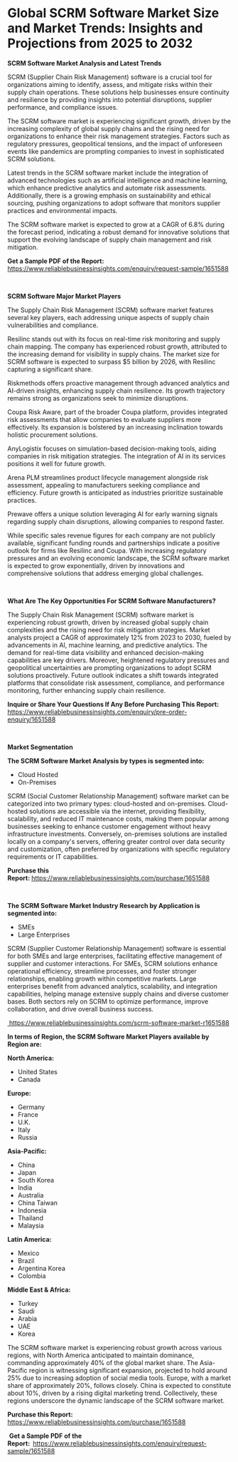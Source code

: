 <p><h1>Global SCRM Software Market Size and Market Trends: Insights and Projections from 2025 to 2032</h1></p><p><strong>SCRM Software Market Analysis and Latest Trends</strong></p>
<p><p>SCRM (Supplier Chain Risk Management) software is a crucial tool for organizations aiming to identify, assess, and mitigate risks within their supply chain operations. These solutions help businesses ensure continuity and resilience by providing insights into potential disruptions, supplier performance, and compliance issues. </p><p>The SCRM software market is experiencing significant growth, driven by the increasing complexity of global supply chains and the rising need for organizations to enhance their risk management strategies. Factors such as regulatory pressures, geopolitical tensions, and the impact of unforeseen events like pandemics are prompting companies to invest in sophisticated SCRM solutions.</p><p>Latest trends in the SCRM software market include the integration of advanced technologies such as artificial intelligence and machine learning, which enhance predictive analytics and automate risk assessments. Additionally, there is a growing emphasis on sustainability and ethical sourcing, pushing organizations to adopt software that monitors supplier practices and environmental impacts. </p><p>The SCRM software market is expected to grow at a CAGR of 6.8% during the forecast period, indicating a robust demand for innovative solutions that support the evolving landscape of supply chain management and risk mitigation.</p></p>
<p><strong>Get a Sample PDF of the Report:&nbsp;</strong> <a href="https://www.reliablebusinessinsights.com/enquiry/request-sample/1651588?utm_campaign=3266&utm_medium=2&utm_source=Github&utm_content=ia&utm_term=19042025&utm_id=scrm-software">https://www.reliablebusinessinsights.com/enquiry/request-sample/1651588</a></p>
<p>&nbsp;</p>
<p><strong>SCRM Software Major Market Players</strong></p>
<p><p>The Supply Chain Risk Management (SCRM) software market features several key players, each addressing unique aspects of supply chain vulnerabilities and compliance. </p><p>Resilinc stands out with its focus on real-time risk monitoring and supply chain mapping. The company has experienced robust growth, attributed to the increasing demand for visibility in supply chains. The market size for SCRM software is expected to surpass $5 billion by 2026, with Resilinc capturing a significant share.</p><p>Riskmethods offers proactive management through advanced analytics and AI-driven insights, enhancing supply chain resilience. Its growth trajectory remains strong as organizations seek to minimize disruptions. </p><p>Coupa Risk Aware, part of the broader Coupa platform, provides integrated risk assessments that allow companies to evaluate suppliers more effectively. Its expansion is bolstered by an increasing inclination towards holistic procurement solutions.</p><p>AnyLogistix focuses on simulation-based decision-making tools, aiding companies in risk mitigation strategies. The integration of AI in its services positions it well for future growth.</p><p>Arena PLM streamlines product lifecycle management alongside risk assessment, appealing to manufacturers seeking compliance and efficiency. Future growth is anticipated as industries prioritize sustainable practices.</p><p>Prewave offers a unique solution leveraging AI for early warning signals regarding supply chain disruptions, allowing companies to respond faster.</p><p>While specific sales revenue figures for each company are not publicly available, significant funding rounds and partnerships indicate a positive outlook for firms like Resilinc and Coupa. With increasing regulatory pressures and an evolving economic landscape, the SCRM software market is expected to grow exponentially, driven by innovations and comprehensive solutions that address emerging global challenges.</p></p>
<p>&nbsp;</p>
<p><strong>What Are The Key Opportunities For SCRM Software Manufacturers?</strong></p>
<p><p>The Supply Chain Risk Management (SCRM) software market is experiencing robust growth, driven by increased global supply chain complexities and the rising need for risk mitigation strategies. Market analysts project a CAGR of approximately 12% from 2023 to 2030, fueled by advancements in AI, machine learning, and predictive analytics. The demand for real-time data visibility and enhanced decision-making capabilities are key drivers. Moreover, heightened regulatory pressures and geopolitical uncertainties are prompting organizations to adopt SCRM solutions proactively. Future outlook indicates a shift towards integrated platforms that consolidate risk assessment, compliance, and performance monitoring, further enhancing supply chain resilience.</p></p>
<p><strong>Inquire or Share Your Questions If Any Before Purchasing This Report:</strong> <a href="https://www.reliablebusinessinsights.com/enquiry/pre-order-enquiry/1651588?utm_campaign=3266&utm_medium=2&utm_source=Github&utm_content=ia&utm_term=19042025&utm_id=scrm-software">https://www.reliablebusinessinsights.com/enquiry/pre-order-enquiry/1651588</a></p>
<p>&nbsp;</p>
<p><strong>Market Segmentation</strong></p>
<p><strong>The SCRM Software Market Analysis by types is segmented into:</strong></p>
<p><ul><li>Cloud Hosted</li><li>On-Premises</li></ul></p>
<p><p>SCRM (Social Customer Relationship Management) software market can be categorized into two primary types: cloud-hosted and on-premises. Cloud-hosted solutions are accessible via the internet, providing flexibility, scalability, and reduced IT maintenance costs, making them popular among businesses seeking to enhance customer engagement without heavy infrastructure investments. Conversely, on-premises solutions are installed locally on a company's servers, offering greater control over data security and customization, often preferred by organizations with specific regulatory requirements or IT capabilities.</p></p>
<p><strong>Purchase this Report:&nbsp;</strong><a href="https://www.reliablebusinessinsights.com/purchase/1651588?utm_campaign=3266&utm_medium=2&utm_source=Github&utm_content=ia&utm_term=19042025&utm_id=scrm-software">https://www.reliablebusinessinsights.com/purchase/1651588</a></p>
<p>&nbsp;</p>
<p><strong>The SCRM Software Market Industry Research by Application is segmented into:</strong></p>
<p><ul><li>SMEs</li><li>Large Enterprises</li></ul></p>
<p><p>SCRM (Supplier Customer Relationship Management) software is essential for both SMEs and large enterprises, facilitating effective management of supplier and customer interactions. For SMEs, SCRM solutions enhance operational efficiency, streamline processes, and foster stronger relationships, enabling growth within competitive markets. Large enterprises benefit from advanced analytics, scalability, and integration capabilities, helping manage extensive supply chains and diverse customer bases. Both sectors rely on SCRM to optimize performance, improve collaboration, and drive overall business success.</p></p>
<p><a href="https://www.reliablebusinessinsights.com/scrm-software-market-r1651588?utm_campaign=3266&utm_medium=2&utm_source=Github&utm_content=ia&utm_term=19042025&utm_id=scrm-software">&nbsp;https://www.reliablebusinessinsights.com/scrm-software-market-r1651588</a></p>
<p><strong>In terms of Region, the SCRM Software Market Players available by Region are:</strong></p>
<p>
    <p> <strong> North America: </strong>
        <ul>
            <li>United States</li>
            <li>Canada</li>
        </ul>
        </p> 
    <p> <strong> Europe: </strong>
        <ul>
            <li>Germany</li>
            <li>France</li>
            <li>U.K.</li>
            <li>Italy</li>
            <li>Russia</li>
        </ul>
        </p> 
    <p> <strong> Asia-Pacific: </strong>
        <ul>
            <li>China</li>
            <li>Japan</li>
            <li>South Korea</li>
            <li>India</li>
            <li>Australia</li>
            <li>China Taiwan</li>
            <li>Indonesia</li>
            <li>Thailand</li>
            <li>Malaysia</li>
        </ul>
        </p> 
    <p> <strong> Latin America: </strong>
        <ul>
            <li>Mexico</li>
            <li>Brazil</li>
            <li>Argentina Korea</li>
            <li>Colombia</li>
        </ul>
        </p> 
    <p> <strong> Middle East & Africa: </strong>
        <ul>
            <li>Turkey</li>
            <li>Saudi</li>
            <li>Arabia</li>
            <li>UAE</li>
            <li>Korea</li>
        </ul>
    </p>
    </p>
<p><p>The SCRM software market is experiencing robust growth across various regions, with North America anticipated to maintain dominance, commanding approximately 40% of the global market share. The Asia-Pacific region is witnessing significant expansion, projected to hold around 25% due to increasing adoption of social media tools. Europe, with a market share of approximately 20%, follows closely. China is expected to constitute about 10%, driven by a rising digital marketing trend. Collectively, these regions underscore the dynamic landscape of the SCRM software market.</p></p>
<p><strong>Purchase this Report: </strong><a href="https://www.reliablebusinessinsights.com/purchase/1651588?utm_campaign=3266&utm_medium=2&utm_source=Github&utm_content=ia&utm_term=19042025&utm_id=scrm-software">https://www.reliablebusinessinsights.com/purchase/1651588</a></p>
<p>&nbsp;<strong>Get a Sample PDF of the Report:&nbsp;&nbsp;</strong><a href="https://www.reliablebusinessinsights.com/enquiry/request-sample/1651588?utm_campaign=3266&utm_medium=2&utm_source=Github&utm_content=ia&utm_term=19042025&utm_id=scrm-software">https://www.reliablebusinessinsights.com/enquiry/request-sample/1651588</a></p>
<p><strong></strong></p>
<p><p></p><p></p><p></p></p>